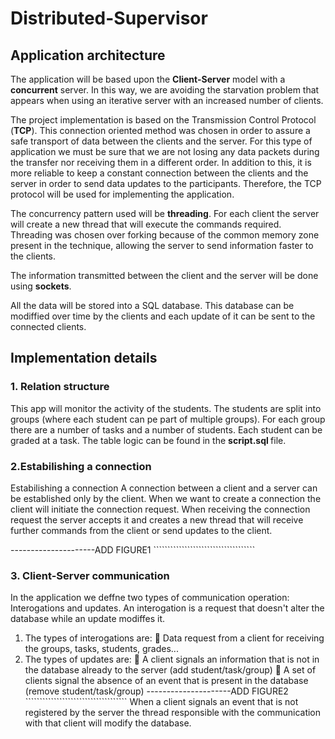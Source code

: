 # Distributed-Supervisor

## Application architecture
The application will be based upon the <b>Client-Server</b> model
with a <b>concurrent</b> server. In this way, we are avoiding the starvation problem that appears when using an iterative server with an
increased number of clients.

The project implementation is based on the Transmission Control
Protocol (<b>TCP</b>). This connection oriented method was chosen in
order to assure a safe transport of data between the clients and the
server. For this type of application we must be sure that we are not
losing any data packets during the transfer nor receiving them in
a different order. In addition to this, it is more reliable to keep a
constant connection between the clients and the server in order to
send data updates to the participants. Therefore, the TCP protocol
will be used for implementing the application.

The concurrency pattern used will be <b>threading</b>. For each client
the server will create a new thread that will execute the commands
required. Threading was chosen over forking because of the common
memory zone present in the technique, allowing the server to send
information faster to the clients.

The information transmitted between the client and the server
will be done using <b>sockets</b>.  

All the data will be stored into a SQL database. This
database can be modiffied over time by the clients and each update
of it can be sent to the connected clients.

## Implementation details
### 1. Relation structure
This app will monitor the activity of the students.
The students are split into groups (where each student can pe part of multiple groups). 
For each group there are a number of tasks and a number of students.
Each student can be graded at a task. 
The table logic can be found in the <b> script.sql </b> file.

### 2.Estabilishing a connection
Estabilishing a connection
A connection between a client and a server can be established
only by the client. When we want to create a connection the client
will initiate the connection request. When receiving the connection
request the server accepts it and creates a new thread that will receive further commands from the client or send updates to the client.
 
 ---------------------ADD FIGURE1 ````````````````````````````````````
 
 ### 3. Client-Server communication
 In the application we deffne two types of communication operation: Interogations and updates. An interogation is a request that
doesn't alter the database while an update modiffes it.
1. The types of interogations are:
 Data request from a client for receiving the groups, tasks, students, grades...
2. The types of updates are:
 A client signals an information that is not in the database already
to the server (add student/task/group)
 A set of clients signal the absence of an event that is present in
the database (remove student/task/group)
 ---------------------ADD FIGURE2 ````````````````````````````````````
When a client signals an event that is not registered by the server
the thread responsible with the communication with that client will
modify the database.


